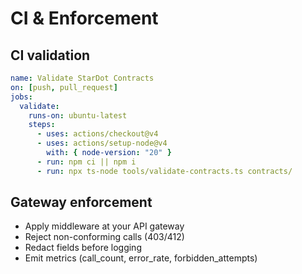# CI & Enforcement

## CI validation
```yaml
name: Validate StarDot Contracts
on: [push, pull_request]
jobs:
  validate:
    runs-on: ubuntu-latest
    steps:
      - uses: actions/checkout@v4
      - uses: actions/setup-node@v4
        with: { node-version: "20" }
      - run: npm ci || npm i
      - run: npx ts-node tools/validate-contracts.ts contracts/
```

## Gateway enforcement
- Apply middleware at your API gateway  
- Reject non-conforming calls (403/412)  
- Redact fields before logging  
- Emit metrics (call_count, error_rate, forbidden_attempts)
